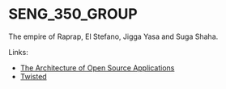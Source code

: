 # SENG_350_GROUP

The empire of Raprap, El Stefano, Jigga Yasa and Suga Shaha.

Links:
- [The Architecture of Open Source Applications](http://aosabook.org/en/index.html)
- [Twisted](http://aosabook.org/en/twisted.html)
